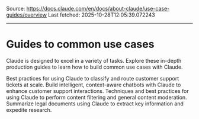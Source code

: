 Source: https://docs.claude.com/en/docs/about-claude/use-case-guides/overview
Last fetched: 2025-10-28T12:05:39.072243

---

# Guides to common use cases

Claude is designed to excel in a variety of tasks. Explore these in-depth production guides to learn how to build common use cases with Claude.

<CardGroup cols={2}>
  <Card title="Ticket routing" icon="headset" href="/en/docs/about-claude/use-case-guides/ticket-routing">
    Best practices for using Claude to classify and route customer support tickets at scale.
  </Card>

  <Card title="Customer support agent" icon="robot" href="/en/docs/about-claude/use-case-guides/customer-support-chat">
    Build intelligent, context-aware chatbots with Claude to enhance customer support interactions.
  </Card>

  <Card title="Content moderation" icon="shield-check" href="/en/docs/about-claude/use-case-guides/content-moderation">
    Techniques and best practices for using Claude to perform content filtering and general content moderation.
  </Card>

  <Card title="Legal summarization" icon="book" href="/en/docs/about-claude/use-case-guides/legal-summarization">
    Summarize legal documents using Claude to extract key information and expedite research.
  </Card>
</CardGroup>